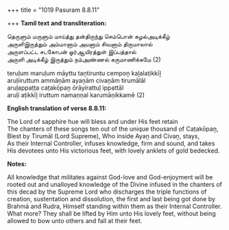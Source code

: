+++
title = "1019 Pasuram 8.8.11"

+++
**Tamil text and transliteration:**

தெருளும் மருளும் மாய்த்து தன்திருந்து செம்பொன் கழல்அடிக்கீழ்  
அருளிஇருத்தும் அம்மானாம் அயனாம் சிவனாம் திருமாலால்  
அருளப்பட்ட சடகோபன் ஓர்ஆயிரத்துள் இப்பத்தால்  
அருளி அடிக்கீழ் இருத்தும் நம்அண்ணல் கருமாணிக்கமே (2)

teruḷum maruḷum māyttu taṉtiruntu cempoṉ kaḻalaṭikkīḻ  
aruḷiiruttum ammāṉām ayaṉām civaṉām tirumālāl  
aruḷappaṭṭa caṭakōpaṉ ōrāyirattuḷ ippattāl  
aruḷi aṭikkīḻ iruttum namaṇṇal karumāṇikkamē (2)

**English translation of verse 8.8.11:**

The Lord of sapphire hue will bless and under His feet retain  
The chanters of these songs ten out of the unique thousand of Caṭakōpaṉ,  
Blest by Tirumāl (Lord Supreme), Who inside Ayaṉ and Civaṉ, stays,  
As their Internal Controller, infuses knowledge, firm and sound, and takes  
His devotees unto His victorious feet, with lovely anklets of gold bedecked.

**Notes:**

All knowledge that militates against God-love and God-enjoyment will be rooted out and unalloyed knowledge of the Divine infused in the chanters of this decad by the Supreme Lord who discharges the triple functions of creation, sustentation and dissolution, the first and last being got done by Brahmā and Rudra, Himself standing within them as their Internal Controller. What more? They shall be lifted by Him unto His lovely feet, without being allowed to bow unto others and fall at their feet.


